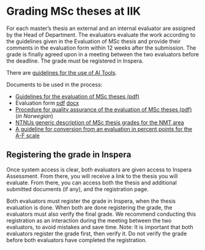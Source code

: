 # Grading MSc theses at IIK

For each master’s thesis an external and an internal evaluator are assigned by the Head of Department. The evaluators evaluate the work according to the guidelines given in the Evaluation of MSc thesis and provide their comments in the evaluation form within 12 weeks after the submission. The grade is finally agreed upon in a meeting between the two evaluators before the deadline. The grade must be registered in Inspera. 

There are [guidelines for the use of AI Tools](../bruk-av-ki.html).

Documents to be used in the process:

* [Guidelines for the evaluation of MSc theses (pdf)](https://edu.iik.ntnu.no/assets/Evaluation%20MSc%20thesis%20IIK.pdf)
* Evaluation form [pdf](https://i.ntnu.no/documents/portlet_file_entry/1305837853/master%27s-thesis-evaluation-form+2023.pdf/e8eb8124-f443-2be3-ba8d-b5f59adc761d) [docx](https://i.ntnu.no/documents/portlet_file_entry/1305837853/master%27s-thesis-evaluation-form.docx/1b17aa29-688b-3166-a681-06fe02ee3afa)
* [Procedure for quality assurance of the evaluation of MSc theses (pdf)](https://edu.iik.ntnu.no/assets/Prosedyre%20kvalitetssikring%20sensur%20masteroppgaver%20IIK.pdf) (_in Norwegian_)
* [NTNUs generic description of MSc thesis grades for the NMT area](https://i.ntnu.no/wiki/-/wiki/English/Description+of+grades+for+master+thesis)
* [A guideline for conversion from an evaluation in percent points for the A-F scale](https://i.ntnu.no/wiki/-/wiki/Norsk/Prosentvurderingsmetoden)  


## Registering the grade in Inspera

Once system access is clear, both evaluators are given access to Inspera Assessment. From there, you will receive a link to the thesis you will evaluate. From there, you can access both the thesis and additional submitted documents (if any), and the registration page. 

Both evaluators must register the grade in Inspera, when the thesis evaluation is done. When both are done registering the grade, the evaluators must also verify the final grade. We recommend conducting this registration as an interaction during the meeting between the two evaluators, to avoid mistakes and save time. Note: It is important that both evaluators register the grade first, then verify it. Do not verify the grade before both evaluators have completed the registration. 
